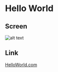 # Hello World

## Screen
![alt text](https://drive.google.com/file/d/17TT4VjJvCyxIFNiq7zlFkQWgwVZKvR6N/view?usp=sharing"screenshot")

## Link
[HelloWorld.com](https://wcshelloworld.herokuapp.com/)
